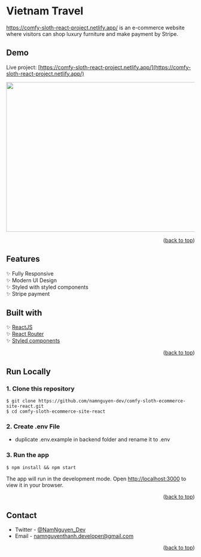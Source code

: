 # Vietnam Travel

https://comfy-sloth-react-project.netlify.app/ is an e-commerce website where visitors can shop luxury furniture and make payment by Stripe.

## Demo

Live project: [https://comfy-sloth-react-project.netlify.app/](https://comfy-sloth-react-project.netlify.app/)

<img src="https://media.giphy.com/media/y7Ag5hZksOTAmq1x7R/giphy.gif" width="600" height="400"/>


<p align="right">(<a href="#top">back to top</a>)</p>

## Features

✨ Fully Responsive \
✨ Modern UI Design \
✨ Styled with styled components \
✨ Stripe payment

## Built with

✨ [ReactJS](https://reactjs.org/) \
✨ [React Router](https://reactrouter.com/docs/en/v6/getting-started/overview)\
✨ [Styled components](https://styled-components.com/)



<p align="right">(<a href="#top">back to top</a>)</p>

## Run Locally

### 1. Clone this repository

```
$ git clone https://github.com/namnguyen-dev/comfy-sloth-ecommerce-site-react.git
$ cd comfy-sloth-ecommerce-site-react
```

### 2. Create .env File

- duplicate .env.example in backend folder and rename it to .env
### 3. Run the app

```
$ npm install && npm start
```

The app will run in the development mode.
Open [http://localhost:3000](http://localhost:3000) to view it in your browser.

<p align="right">(<a href="#top">back to top</a>)</p>

## Contact

- Twitter - [@NamNguyen_Dev](https://twitter.com/NamNguyen_Dev)
- Email - namnguyenthanh.developer@gmail.com

<p align="right">(<a href="#top">back to top</a>)</p>
